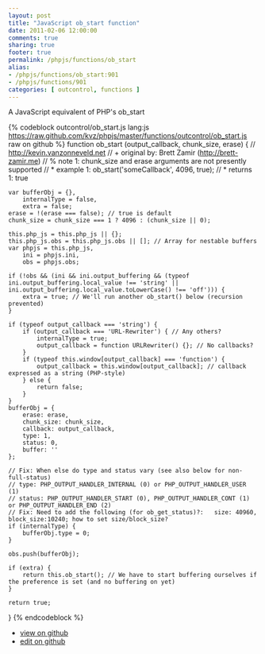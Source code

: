 ```yaml
---
layout: post
title: "JavaScript ob_start function"
date: 2011-02-06 12:00:00
comments: true
sharing: true
footer: true
permalink: /phpjs/functions/ob_start
alias:
- /phpjs/functions/ob_start:901
- /phpjs/functions/901
categories: [ outcontrol, functions ]
---
```

A JavaScript equivalent of PHP's ob_start
<!-- more -->
{% codeblock outcontrol/ob_start.js lang:js https://raw.github.com/kvz/phpjs/master/functions/outcontrol/ob_start.js raw on github %}
function ob_start (output_callback, chunk_size, erase) {
    // http://kevin.vanzonneveld.net
    // +   original by: Brett Zamir (http://brett-zamir.me)
    // %        note 1: chunk_size and erase arguments are not presently supported
    // *     example 1: ob_start('someCallback', 4096, true);
    // *     returns 1: true

    var bufferObj = {},
        internalType = false,
        extra = false;
    erase = !(erase === false); // true is default
    chunk_size = chunk_size === 1 ? 4096 : (chunk_size || 0);

    this.php_js = this.php_js || {};
    this.php_js.obs = this.php_js.obs || []; // Array for nestable buffers
    var phpjs = this.php_js,
        ini = phpjs.ini,
        obs = phpjs.obs;

    if (!obs && (ini && ini.output_buffering && (typeof ini.output_buffering.local_value !== 'string' || ini.output_buffering.local_value.toLowerCase() !== 'off'))) {
        extra = true; // We'll run another ob_start() below (recursion prevented)
    }

    if (typeof output_callback === 'string') {
        if (output_callback === 'URL-Rewriter') { // Any others?
            internalType = true;
            output_callback = function URLRewriter() {}; // No callbacks?
        }
        if (typeof this.window[output_callback] === 'function') {
            output_callback = this.window[output_callback]; // callback expressed as a string (PHP-style)
        } else {
            return false;
        }
    }
    bufferObj = {
        erase: erase,
        chunk_size: chunk_size,
        callback: output_callback,
        type: 1,
        status: 0,
        buffer: ''
    };

    // Fix: When else do type and status vary (see also below for non-full-status)
    // type: PHP_OUTPUT_HANDLER_INTERNAL (0) or PHP_OUTPUT_HANDLER_USER (1)
    // status: PHP_OUTPUT_HANDLER_START (0), PHP_OUTPUT_HANDLER_CONT (1) or PHP_OUTPUT_HANDLER_END (2)
    // Fix: Need to add the following (for ob_get_status)?:   size: 40960, block_size:10240; how to set size/block_size?
    if (internalType) {
        bufferObj.type = 0;
    }

    obs.push(bufferObj);

    if (extra) {
        return this.ob_start(); // We have to start buffering ourselves if the preference is set (and no buffering on yet)
    }

    return true;
}
{% endcodeblock %}
<ul>
 <li><a href="https://github.com/kvz/phpjs/blob/master/functions/outcontrol/ob_start.js">view on github</a></li>
 <li><a href="https://github.com/kvz/phpjs/edit/master/functions/outcontrol/ob_start.js">edit on github</a></li>
</ul>
